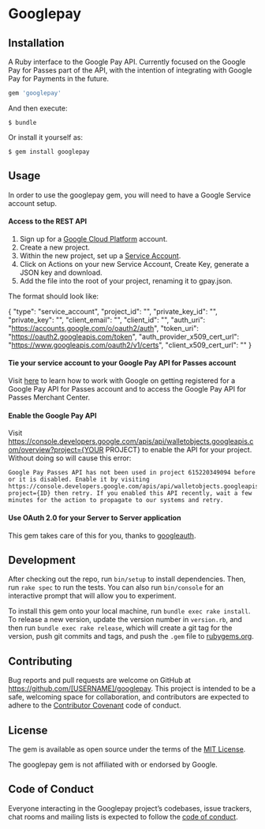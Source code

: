 # Googlepay

## Installation

A Ruby interface to the Google Pay API. Currently focused on the Google Pay for Passes part of the API, with the intention of integrating with Google Pay for Payments in the future. 

```ruby
gem 'googlepay'
```

And then execute:

    $ bundle

Or install it yourself as:

    $ gem install googlepay

## Usage

In order to use the googlepay gem, you will need to have a Google Service account setup. 

#### Access to the REST API

1. Sign up for a [Google Cloud Platform](https://cloud.google.com/) account.
2. Create a new project. 
3. Within the new project, set up a [Service Account](https://cloud.google.com/iam/docs/service-accounts). 
4. Click on Actions on your new Service Account, Create Key, generate a JSON key and download. 
5. Add the file into the root of your project, renaming it to gpay.json. 

The format should look like: 

  {
    "type": "service_account",
    "project_id": "",
    "private_key_id": "",
    "private_key": "",
    "client_email": "",
    "client_id": "",
    "auth_uri": "https://accounts.google.com/o/oauth2/auth",
    "token_uri": "https://oauth2.googleapis.com/token",
    "auth_provider_x509_cert_url": "https://www.googleapis.com/oauth2/v1/certs",
    "client_x509_cert_url": ""
  }

#### Tie your service account to your Google Pay API for Passes account

Visit [here](https://developers.google.com/pay/passes/guides/get-started/basic-setup/get-access-to-rest-api) to learn how to work with Google on getting registered for a Google Pay API for Passes account and to access the Google Pay API for Passes Merchant Center. 

#### Enable the Google Pay API

Visit https://console.developers.google.com/apis/api/walletobjects.googleapis.com/overview?project={YOUR PROJECT} to enable the API for your project. Without doing so will cause this error: 

    Google Pay Passes API has not been used in project 615220349094 before or it is disabled. Enable it by visiting https://console.developers.google.com/apis/api/walletobjects.googleapis.com/overview?project={ID} then retry. If you enabled this API recently, wait a few minutes for the action to propagate to our systems and retry.

#### Use OAuth 2.0 for your Server to Server application

This gem takes care of this for you, thanks to [googleauth](https://github.com/googleapis/google-auth-library-ruby). 

## Development

After checking out the repo, run `bin/setup` to install dependencies. Then, run `rake spec` to run the tests. You can also run `bin/console` for an interactive prompt that will allow you to experiment.

To install this gem onto your local machine, run `bundle exec rake install`. To release a new version, update the version number in `version.rb`, and then run `bundle exec rake release`, which will create a git tag for the version, push git commits and tags, and push the `.gem` file to [rubygems.org](https://rubygems.org).

## Contributing

Bug reports and pull requests are welcome on GitHub at https://github.com/[USERNAME]/googlepay. This project is intended to be a safe, welcoming space for collaboration, and contributors are expected to adhere to the [Contributor Covenant](http://contributor-covenant.org) code of conduct.

## License

The gem is available as open source under the terms of the [MIT License](https://opensource.org/licenses/MIT).

The googlepay gem is not affiliated with or endorsed by Google.

## Code of Conduct

Everyone interacting in the Googlepay project’s codebases, issue trackers, chat rooms and mailing lists is expected to follow the [code of conduct](https://github.com/[USERNAME]/googlepay/blob/master/CODE_OF_CONDUCT.md).
